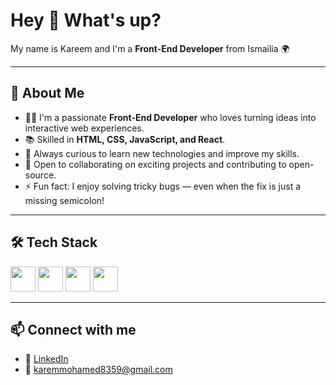 # Hey 👋 What's up?

My name is Kareem and I'm a **Front-End Developer** from Ismailia 🌍  

---

## 🚀 About Me
- 👨‍💻 I'm a passionate **Front-End Developer** who loves turning ideas into interactive web experiences.  
- 📚 Skilled in **HTML, CSS, JavaScript, and React**.  
- 🌱 Always curious to learn new technologies and improve my skills.  
- 🤝 Open to collaborating on exciting projects and contributing to open-source.  
- ⚡ Fun fact: I enjoy solving tricky bugs — even when the fix is just a missing semicolon!  

---

## 🛠️ Tech Stack
<p>
  <img src="https://cdn.jsdelivr.net/gh/devicons/devicon/icons/html5/html5-original.svg" width="40"/> 
  <img src="https://cdn.jsdelivr.net/gh/devicons/devicon/icons/css3/css3-original.svg" width="40"/> 
  <img src="https://cdn.jsdelivr.net/gh/devicons/devicon/icons/javascript/javascript-original.svg" width="40"/> 
  <img src="https://cdn.jsdelivr.net/gh/devicons/devicon/icons/react/react-original.svg" width="40"/> 
</p>

---

## 📫 Connect with me
- 💼 [LinkedIn](https://www.linkedin.com/in/kareem-mohamed-67240a361)  
- 📧 karemmohamed8359@gmail.com  
